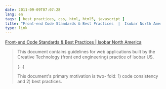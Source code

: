 ```yaml
---
date: 2011-09-09T07:07:28
lang: en
tags: [ best practices, css, html, html5, javascript ]
title: "Front-end Code Standards & Best Practices  |  Isobar North America"
type: link
---
```


[Front-end Code Standards & Best Practices  |  Isobar North
America](http://na.isobar.com/standards/)

> This document contains guidelines for web applications built by the
> Creative Technology (front end engineering) practice of Isobar US.
>
> (...)
>
> This document's primary motivation is two- fold: 1) code consistency
> and 2) best practices.

